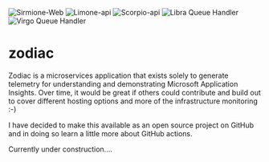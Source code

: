 ![Sirmione-Web](https://github.com/nikkh/zodiac/workflows/Sirmione-Web/badge.svg)
![Limone-api](https://github.com/nikkh/zodiac/workflows/Limone-api/badge.svg)
![Scorpio-api](https://github.com/nikkh/zodiac/workflows/Scorpio-api/badge.svg)
![Libra Queue Handler](https://github.com/nikkh/zodiac/workflows/Libra%20Queue%20Handler/badge.svg)
![Virgo Queue Handler](https://github.com/nikkh/zodiac/workflows/Virgo%20Queue%20Handler/badge.svg)

# zodiac
Zodiac is a microservices application that exists solely to generate telemetry for understanding and demonstrating Microsoft Application Insights.  Over time, it would be great if others could contribute and build out to cover different hosting options and more of the infrastructure monitoring :-)

I have decided to make this available as an open source project on GitHub and in doing so learn a little more about GitHub actions.

Currently under construction....

